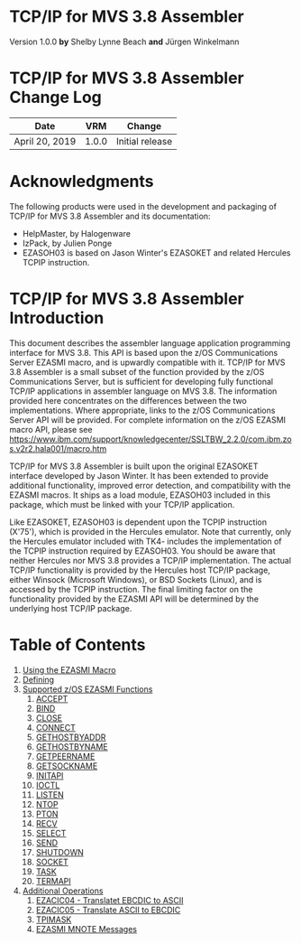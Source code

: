# TCP/IP for MVS 3.8 Assembler

Version 1.0.0 **by** Shelby Lynne Beach **and** Jürgen Winkelmann

TCP/IP for MVS 3.8 Assembler Change Log
=======================================

  |       Date     |  VRM  | Change          |
  |:--------------:|:-----:|:---------------:|
  | April 20, 2019 | 1.0.0 | Initial release |


Acknowledgments
===============

The following products were used in the development and packaging of
TCP/IP for MVS 3.8 Assembler and its documentation:

-   HelpMaster, by Halogenware
-   IzPack, by Julien Ponge
-   EZASOH03 is based on Jason Winter\'s EZASOKET and related Hercules
    TCPIP instruction.

TCP/IP for MVS 3.8 Assembler Introduction
=========================================

This document describes the assembler language application programming
interface for MVS 3.8. This API is based upon the z/OS Communications
Server EZASMI macro, and is upwardly compatible with it. TCP/IP for MVS
3.8 Assembler is a small subset of the function provided by the z/OS
Communications Server, but is sufficient for developing fully functional
TCP/IP applications in assembler language on MVS 3.8. The information
provided here concentrates on the differences between the two
implementations. Where appropriate, links to the z/OS Communications
Server API will be provided. For complete information on the z/OS EZASMI
macro API, please see https://www.ibm.com/support/knowledgecenter/SSLTBW_2.2.0/com.ibm.zos.v2r2.hala001/macro.htm

TCP/IP for MVS 3.8 Assembler is built upon the original EZASOKET
interface developed by Jason Winter. It has been extended to provide
additional functionality, improved error detection, and compatibility
with the EZASMI macros. It ships as a load module, EZASOH03 included in
this package, which must be linked with your TCP/IP application.

Like EZASOKET, EZASOH03 is dependent upon the TCPIP instruction
(X\'75\'), which is provided in the Hercules emulator. Note that
currently, only the Hercules emulator included with TK4- includes the
implementation of the TCPIP instruction required by EZASOH03. You should
be aware that neither Hercules nor MVS 3.8 provides a TCP/IP
implementation. The actual TCP/IP functionality is provided by the
Hercules host TCP/IP package, either Winsock (Microsoft Windows), or BSD
Sockets (Linux), and is accessed by the TCPIP instruction. The final
limiting factor on the functionality provided by the EZASMI API will be
determined by the underlying host TCP/IP package.


Table of Contents
=================


1. [Using the EZASMI Macro](using_EZASMI.md)
2. [Defining](storage.md)
3. [Supported z/OS EZASMI Functions](EZASMI_Functions.md)
    1. [ACCEPT](accept.md)
    1. [BIND](bind.md)
    1. [CLOSE](close.md)
    1. [CONNECT](connect.md)
    1. [GETHOSTBYADDR](gethostbyaddr.md)
    1. [GETHOSTBYNAME](gethostbyname.md)
    1. [GETPEERNAME](getpeername.md)
    1. [GETSOCKNAME](getsockname.md)
    1. [INITAPI](initapi.md)
    1. [IOCTL](ioctl.md)
    1. [LISTEN](listen.md)
    1. [NTOP](ntop.md)
    1. [PTON](pton.md)
    1. [RECV](recv.md)
    1. [SELECT](select.md)
    1. [SEND](send.md)
    1. [SHUTDOWN](shutdown.md)
    1. [SOCKET](socket.md)
    1. [TASK](task.md)
    1. [TERMAPI](termapi.md)
4. [Additional Operations](additional_operations.md)
    1. [EZACIC04 - Translatet EBCDIC to ASCII](ezacic04.md)
    1. [EZACIC05 - Translate ASCII to EBCDIC](ezacic05.md)
    1. [TPIMASK](tpimask.md)
    1. [EZASMI MNOTE Messages](messages.md)